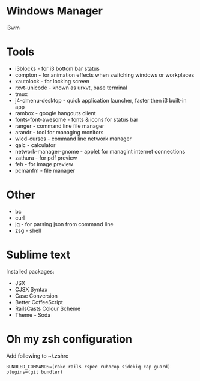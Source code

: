 # Windows Manager

i3wm

# Tools

* i3blocks - for i3 bottom bar status
* compton - for animation effects when switching windows or workplaces
* xautolock - for locking screen
* rxvt-unicode - known as urxvt, base terminal
* tmux
* j4-dmenu-desktop - quick application launcher, faster then i3 built-in app
* rambox - google hangouts client
* fonts-font-awesome - fonts & icons for status bar
* ranger - command line file manager
* arandr - tool for managing monitors
* wicd-curses - command line network manager
* qalc - calculator
* network-manager-gnome - applet for managint internet connections
* zathura - for pdf preview
* feh - for image preview
* pcmanfm - file manager

# Other

* bc
* curl
* jg - for parsing json from command line
* zsg - shell

# Sublime text

Installed packages:
* JSX
* CJSX Syntax
* Case Conversion
* Better CoffeeScript
* RailsCasts Colour Scheme
* Theme - Soda

# Oh my zsh configuration

Add following to ~/.zshrc
```
BUNDLED_COMMANDS=(rake rails rspec rubocop sidekiq cap guard)
plugins=(git bundler)
```
